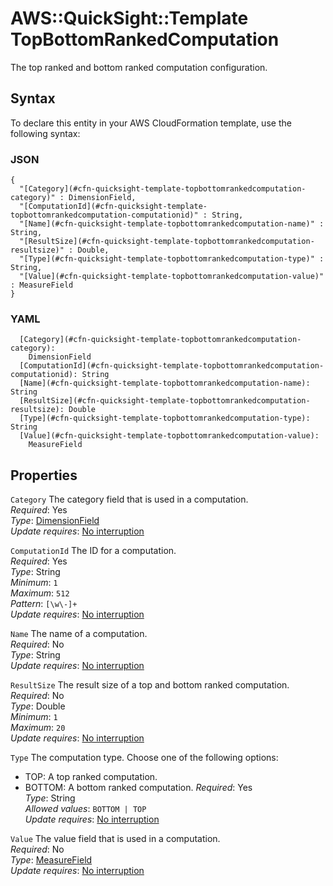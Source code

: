 # AWS::QuickSight::Template TopBottomRankedComputation<a name="aws-properties-quicksight-template-topbottomrankedcomputation"></a>

The top ranked and bottom ranked computation configuration\.

## Syntax<a name="aws-properties-quicksight-template-topbottomrankedcomputation-syntax"></a>

To declare this entity in your AWS CloudFormation template, use the following syntax:

### JSON<a name="aws-properties-quicksight-template-topbottomrankedcomputation-syntax.json"></a>

```
{
  "[Category](#cfn-quicksight-template-topbottomrankedcomputation-category)" : DimensionField,
  "[ComputationId](#cfn-quicksight-template-topbottomrankedcomputation-computationid)" : String,
  "[Name](#cfn-quicksight-template-topbottomrankedcomputation-name)" : String,
  "[ResultSize](#cfn-quicksight-template-topbottomrankedcomputation-resultsize)" : Double,
  "[Type](#cfn-quicksight-template-topbottomrankedcomputation-type)" : String,
  "[Value](#cfn-quicksight-template-topbottomrankedcomputation-value)" : MeasureField
}
```

### YAML<a name="aws-properties-quicksight-template-topbottomrankedcomputation-syntax.yaml"></a>

```
  [Category](#cfn-quicksight-template-topbottomrankedcomputation-category):
    DimensionField
  [ComputationId](#cfn-quicksight-template-topbottomrankedcomputation-computationid): String
  [Name](#cfn-quicksight-template-topbottomrankedcomputation-name): String
  [ResultSize](#cfn-quicksight-template-topbottomrankedcomputation-resultsize): Double
  [Type](#cfn-quicksight-template-topbottomrankedcomputation-type): String
  [Value](#cfn-quicksight-template-topbottomrankedcomputation-value):
    MeasureField
```

## Properties<a name="aws-properties-quicksight-template-topbottomrankedcomputation-properties"></a>

`Category` <a name="cfn-quicksight-template-topbottomrankedcomputation-category"></a>
The category field that is used in a computation\.  
_Required_: Yes  
_Type_: [DimensionField](aws-properties-quicksight-template-dimensionfield.md)  
_Update requires_: [No interruption](https://docs.aws.amazon.com/AWSCloudFormation/latest/UserGuide/using-cfn-updating-stacks-update-behaviors.html#update-no-interrupt)

`ComputationId` <a name="cfn-quicksight-template-topbottomrankedcomputation-computationid"></a>
The ID for a computation\.  
_Required_: Yes  
_Type_: String  
_Minimum_: `1`  
_Maximum_: `512`  
_Pattern_: `[\w\-]+`  
_Update requires_: [No interruption](https://docs.aws.amazon.com/AWSCloudFormation/latest/UserGuide/using-cfn-updating-stacks-update-behaviors.html#update-no-interrupt)

`Name` <a name="cfn-quicksight-template-topbottomrankedcomputation-name"></a>
The name of a computation\.  
_Required_: No  
_Type_: String  
_Update requires_: [No interruption](https://docs.aws.amazon.com/AWSCloudFormation/latest/UserGuide/using-cfn-updating-stacks-update-behaviors.html#update-no-interrupt)

`ResultSize` <a name="cfn-quicksight-template-topbottomrankedcomputation-resultsize"></a>
The result size of a top and bottom ranked computation\.  
_Required_: No  
_Type_: Double  
_Minimum_: `1`  
_Maximum_: `20`  
_Update requires_: [No interruption](https://docs.aws.amazon.com/AWSCloudFormation/latest/UserGuide/using-cfn-updating-stacks-update-behaviors.html#update-no-interrupt)

`Type` <a name="cfn-quicksight-template-topbottomrankedcomputation-type"></a>
The computation type\. Choose one of the following options:

- TOP: A top ranked computation\.
- BOTTOM: A bottom ranked computation\.
  _Required_: Yes  
  _Type_: String  
  _Allowed values_: `BOTTOM | TOP`  
  _Update requires_: [No interruption](https://docs.aws.amazon.com/AWSCloudFormation/latest/UserGuide/using-cfn-updating-stacks-update-behaviors.html#update-no-interrupt)

`Value` <a name="cfn-quicksight-template-topbottomrankedcomputation-value"></a>
The value field that is used in a computation\.  
_Required_: No  
_Type_: [MeasureField](aws-properties-quicksight-template-measurefield.md)  
_Update requires_: [No interruption](https://docs.aws.amazon.com/AWSCloudFormation/latest/UserGuide/using-cfn-updating-stacks-update-behaviors.html#update-no-interrupt)

